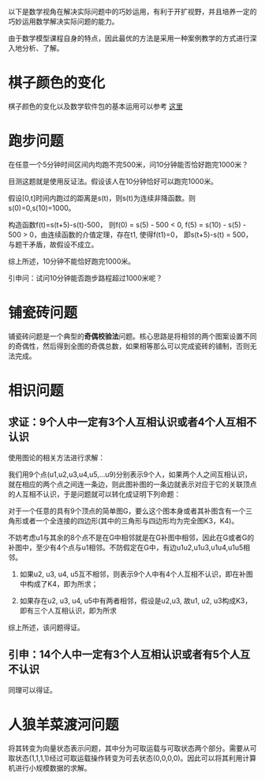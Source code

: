 以下是数学视角在解决实际问题中的巧妙运用，有利于开扩视野，并且培养一定的巧妙运用数学解决实际问题的能力。

由于数学模型课程自身的特点，因此最优的方法是采用一种案例教学的方式进行深入地分析、了解。

# 棋子颜色的变化

棋子颜色的变化以及数学软件包的基本运用可以参考 [这里](./hw/数学建模实验第一次作业.pdf)

# 跑步问题
在任意一个5分钟时间区间内均跑不完500米，问10分钟能否恰好跑完1000米？

目测这题就是使用反证法。假设该人在10分钟恰好可以跑完1000米。

假设[0,t]时间内跑过的距离是s(t)，则s(t)为连续非降函数。则s(0)=0,s(10)=1000。 

构造函数f(t)=s(t+5)-s(t)-500， 则f(0) = s(5) - 500 < 0, f(5) = s(10) - s(5) - 500 > 0，由连续函数的介值定理，存在t1, 使得f(t1)=0， 即s(t+5)-s(t) = 500， 与题干矛盾，故假设不成立。

综上所述，10分钟不能恰好跑完1000米。

引申问：试问10分钟能否跑步路程超过1000米呢？

# 铺瓷砖问题
铺瓷砖问题是一个典型的**奇偶校验法**问题。核心思路是将相邻的两个图案设置不同的奇偶性，然后得到全图的奇偶总数，如果相等那么可以完成瓷砖的铺制，否则无法完成。

# 相识问题
## 求证：9个人中一定有3个人互相认识或者4个人互相不认识

使用图论的相关方法进行求解：     

我们用9个点(u1,u2,u3,u4,u5,...u9)分别表示9个人，如果两个人之间互相认识，就在相应的两个点之间连一条边，则此图补图的一条边就表示对应于它的关联顶点的人互相不认识，于是问题就可以转化成证明下列命题：   

对于一个任意的具有9个顶点的简单图G，要么这个图本身或者其补图含有一个三角形或者一个全连接的四边形(其中的三角形与四边形均为完全图K3，K4)。      

不妨考虑u1与其余的8个点不是在G中相邻就是在G补图中相邻，因此在G或者G的补图中，至少有4个点与u1相邻。不防假定在G中，有边u1u2,u1u3,u1u4,u1u5相邻。

1. 如果u2, u3, u4, u5互不相邻，则表示9个人中有4个人互相不认识，即在补图中构成了K4，即为所求；

2. 如果存在u2, u3, u4, u5中有两者相邻，假设是u2,u3, 故u1, u2, u3构成K3，即有三个人互相认识，即为所求

综上所述，该问题得证。

## 引申：14个人中一定有3个人互相认识或者有5个人互不认识
同理可以得证。

# 人狼羊菜渡河问题
将其转变为向量状态表示问题，其中分为可取运载与可取状态两个部分。需要从可取状态(1,1,1,1)经过可取运载操作转变为可去状态(0,0,0,0)。因此可以将其利用计算机进行小规模数据的求解。
